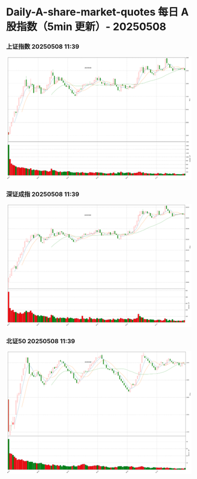 
# Daily-A-share-market-quotes 每日 A 股指数（5min 更新）- 20250508

### 上证指数 20250508 11:39
![](./fig/2025/5/20250508-sh000001.png)

### 深证成指 20250508 11:39
![](./fig/2025/5/20250508-sz399001.png)

### 北证50 20250508 11:39
![](./fig/2025/5/20250508-bj899050.png)
